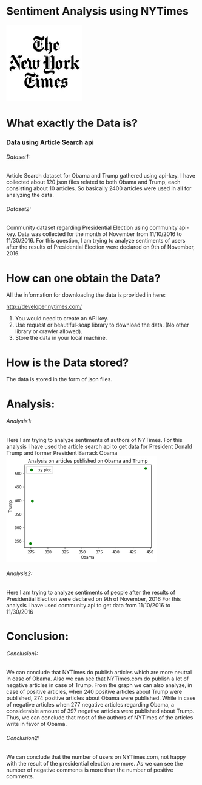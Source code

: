 # Sentiment Analysis using NYTimes
![alt text](https://github.com/swarupmishal/NYTimes-Data-Analysis/blob/master/Extras/newyorktimes-logo.jpg)


# What exactly the Data is?
### Data using Article Search api
###### Dataset1: 
Article Search dataset for Obama and Trump gathered using api-key. I have collected about 120 json files related to both Obama and Trump, each consisting about 10 articles. So basically 2400 articles were used in all for analyzing the data.

###### Dataset2: 
Community dataset regarding Presidential Election using community api-key. Data was collected for the month of November from 11/10/2016 to 11/30/2016. For this question, I am trying to analyze sentiments of users after the results of Presidential Election were declared on 9th of November, 2016.

# How can one obtain the Data?
All the information for downloading the data is provided in here:

http://developer.nytimes.com/

1. You would need to create an API key.
2. Use request or beautiful-soap library to download the data. (No other library or crawler allowed).
3. Store the data in your local machine.


# How is the Data stored?
The data is stored in the form of json files.


# Analysis:

###### Analysis1:
Here I am trying to analyze sentiments of authors of NYTimes. For this analysis I have used the article search api to get data for President Donald Trump and former President Barrack Obama
![alt text](https://github.com/swarupmishal/NYTimes-Data-Analysis/blob/master/que%5B2%5D/ana_%5B2%5D/1.png)

###### Analysis2:
Here I am trying to analyze sentiments of people after the results of Presidential Election were declared on 9th of November, 2016
For this analysis I have used community api to get data from 11/10/2016 to 11/30/2016


# Conclusion:
###### Conclusion1:
We can conclude that NYTimes do publish articles which are more neutral in case of Obama. Also we can see that NYTimes.com do publish a lot of negative articles in case of Trump. From the graph we can also analyze, in case of positive articles, when 240 positive articles about Trump were published, 274 positive articles about Obama were published. While in case of negative articles when 277 negative articles regarding Obama, a considerable amount of 397 negative articles
were published about Trump. Thus, we can conclude that most of the authors of NYTimes of the articles write in favor of Obama.

###### Conclusion2:
We can conclude that the number of users on NYTimes.com, not happy with the result of the presidential election are more. As we can see the number of negative comments is more than the number of positive comments.
